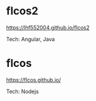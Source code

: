 # flcos2

https://lhf552004.github.io/flcos2

Tech: Angular, Java

# flcos

https://flcos.github.io/

Tech: Nodejs

